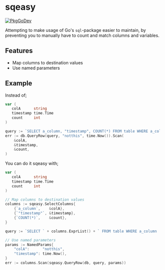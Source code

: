 # sqeasy
[![PkgGoDev](https://pkg.go.dev/badge/github.com/ferdypruis/sqeasy)](https://pkg.go.dev/github.com/ferdypruis/sqeasy)

Attempting to make usage of Go's `sql`-package easier to maintain, by preventing you to manually have to 
count and match columns and variables.

## Features
* Map columns to destination values
* Use named parameters

## Example
Instead of;
```go
var (
   colA      string
   timestamp time.Time
   count     int
)

query := `SELECT a_column, "timestamp", COUNT(*) FROM table WHERE a_column != $1 AND timestamp < $2`
err := db.QueryRow(query, "notthis", time.Now()).Scan(
	&colA,
	&timestamp,
	&count,
)
```

You can do it sqeasy with;
```go
var (
   colA      string
   timestamp time.Time
   count     int
)

// Map columns to destination values
columns := sqeasy.SelectColumns{
    {`a_column`,    &colA},
    {`"timestamp"`, &timestamp},
    {`COUNT(*)`,    &count},
}

query := `SELECT ` + columns.ExprList() + ` FROM table WHERE a_column != :colA AND timestamp < :timestamp`

// Use named parameters
params := NamedParams{
    "colA":      "notthis",
    "timestamp": time.Now(),
}
err := columns.Scan(sqeasy.QueryRow(db, query, params))
```
